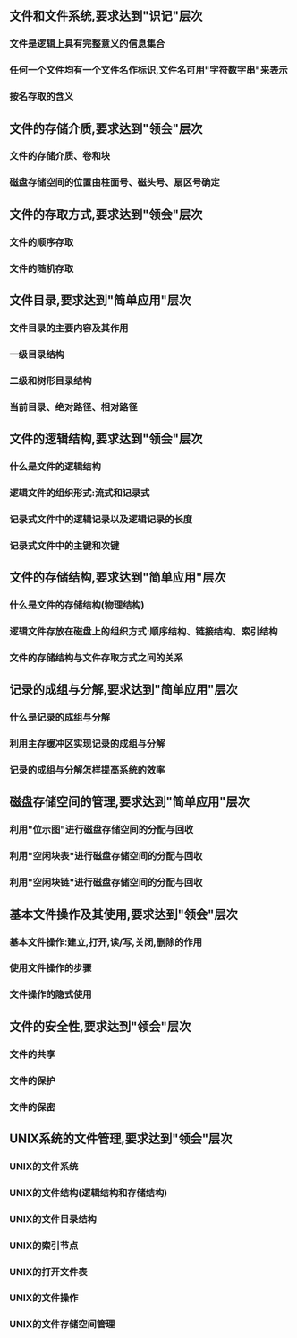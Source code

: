 ## 文件和文件系统,要求达到"识记"层次
### 文件是逻辑上具有完整意义的信息集合
### 任何一个文件均有一个文件名作标识,文件名可用"字符数字串"来表示
### 按名存取的含义
## 文件的存储介质,要求达到"领会"层次
### 文件的存储介质、卷和块
### 磁盘存储空间的位置由柱面号、磁头号、扇区号确定
## 文件的存取方式,要求达到"领会"层次
### 文件的顺序存取
### 文件的随机存取
## 文件目录,要求达到"简单应用"层次
### 文件目录的主要内容及其作用
### 一级目录结构
### 二级和树形目录结构
### 当前目录、绝对路径、相对路径
## 文件的逻辑结构,要求达到"领会"层次
### 什么是文件的逻辑结构
### 逻辑文件的组织形式:流式和记录式
### 记录式文件中的逻辑记录以及逻辑记录的长度
### 记录式文件中的主键和次键
## 文件的存储结构,要求达到"简单应用"层次
### 什么是文件的存储结构(物理结构)
### 逻辑文件存放在磁盘上的组织方式:顺序结构、链接结构、索引结构
### 文件的存储结构与文件存取方式之间的关系
## 记录的成组与分解,要求达到"简单应用"层次
### 什么是记录的成组与分解
### 利用主存缓冲区实现记录的成组与分解
### 记录的成组与分解怎样提高系统的效率
## 磁盘存储空间的管理,要求达到"简单应用"层次
### 利用"位示图"进行磁盘存储空间的分配与回收
### 利用"空闲块表"进行磁盘存储空间的分配与回收
### 利用"空闲块链"进行磁盘存储空间的分配与回收
## 基本文件操作及其使用,要求达到"领会"层次
### 基本文件操作:建立,打开,读/写,关闭,删除的作用
### 使用文件操作的步骤
### 文件操作的隐式使用
## 文件的安全性,要求达到"领会"层次
### 文件的共享
### 文件的保护
### 文件的保密
## UNIX系统的文件管理,要求达到"领会"层次
### UNIX的文件系统
### UNIX的文件结构(逻辑结构和存储结构)
### UNIX的文件目录结构
### UNIX的索引节点
### UNIX的打开文件表
### UNIX的文件操作
### UNIX的文件存储空间管理